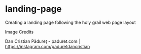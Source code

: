 # landing-page
Creating a landing page following the holy grail web page layout

Image Credits

Dan Cristian Pădureț - paduret.com | https://instagram.com/paduretdancristian
  